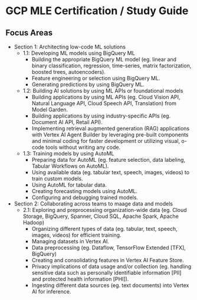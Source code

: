 # GCP MLE Certification / Study Guide

## Focus Areas

- Section 1: Architecting low-code ML solutions
  - 1.1: Developing ML models using BigQuery ML
    - Building the appropriate BigQuery ML model (eg. linear and binary classification, regression, time-series, matrix factorization, boosted trees, autoencoders).
    - Feature engineering or selection using BigQuery ML.
    - Generating predictions by using BigQuery ML.
  - 1.2: Building AI solutions by using ML APIs or foundational models
    - Building applications by using ML APIs (eg. Cloud Vision API, Natural Language API, Cloud Speech API, Translation) from Model Garden.
    - Building applications by using industry-specific APIs (eg. Document AI API, Retail API).
    - Implementing retrieval augmented generation (RAG) applications with Vertex AI Agent Builder by leveraging pre-built components and minimal coding for faster development or utilizing visual, o-code tools without writing any code.
  - 1.3: Training models by using AutoML
    - Preparing data for AutoML (eg. feature selection, data labeling, Tabular Workflows on AutoML).
    - Using available data (eg. tabular text, speech, images, videos) to train custom models.
    - Using AutoML for tabular data.
    - Creating forecasting models using AutoML.
    - Configuring and debugging trained models.
- Section 2: Collaborating across teams to maage data and models
  - 2.1: Exploring and preprocessing organization-wide data (eg. Cloud Storage, BigQuery, Spanner, Cloud SQL, Apache Spark, Apache Hadoop)
    - Organizing different types of data (eg. tabular, text, speech, images, videos) for efficient training.
    - Managing datasets in Vertex AI.
    - Data preprocessing (eg. Dataflow, TensorFlow Extended [TFX], BigQuery)
    - Creating and consolidating features in Vertex AI Feature Store.
    - Privacy implications of data usage and/or collection (eg. handling sensitive data such as personally identifiable information [PII] and protected health information [PHI]).
    - Ingesting different data sources (eg. text documents) into Vertex AI for inference.


